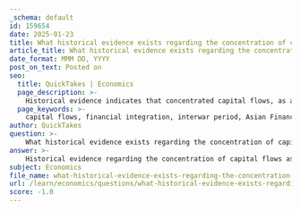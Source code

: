```yaml
---
_schema: default
id: 159654
date: 2025-01-23
title: What historical evidence exists regarding the concentration of capital flows as a cost of financial integration?
article_title: What historical evidence exists regarding the concentration of capital flows as a cost of financial integration?
date_format: MMM DD, YYYY
post_on_text: Posted on
seo:
  title: QuickTakes | Economics
  page_description: >-
    Historical evidence indicates that concentrated capital flows, as a cost of financial integration, lead to significant economic vulnerabilities and systemic risks, particularly for smaller or less developed nations.
  page_keywords: >-
    capital flows, financial integration, interwar period, Asian Financial Crisis, global financial crisis, economic vulnerabilities, systemic risks, emerging markets, international capital, economic disparities
author: QuickTakes
question: >-
    What historical evidence exists regarding the concentration of capital flows as a cost of financial integration?
answer: >-
    Historical evidence regarding the concentration of capital flows as a cost of financial integration can be observed through various periods and events in global finance. \n\n1. **Interwar Period (1918-1939)**: The interwar years provide a significant example of how capital flows became concentrated and the consequences that followed. After World War I, many countries sought to rebuild their economies, leading to a surge in international capital flows. However, these flows were heavily concentrated in a few countries, particularly in Europe and the United States. This concentration left smaller nations with limited access to financing, exacerbating economic disparities. The drying up of international capital flows during the Great Depression further highlighted the vulnerabilities associated with such concentration, as countries that relied on external financing faced severe economic challenges.\n\n2. **Asian Financial Crisis (1997-1998)**: The Asian Financial Crisis is another critical instance where capital flows were concentrated in a few emerging markets, particularly in Southeast Asia. Prior to the crisis, countries like Thailand, Indonesia, and South Korea experienced significant capital inflows, which led to rapid economic growth. However, when investor sentiment shifted, these countries faced massive capital outflows, leading to currency devaluations and economic turmoil. The concentration of capital flows in these markets made them particularly vulnerable to sudden stops in financing, illustrating the risks associated with financial integration.\n\n3. **Global Financial Crisis (2007-2008)**: The global financial crisis also demonstrated the concentration of capital flows, particularly in the context of advanced economies. Many financial institutions in the U.S. and Europe were heavily interconnected, leading to a situation where problems in one area quickly spread to others. The crisis revealed how concentrated capital flows could lead to systemic risks, affecting not only the countries directly involved but also the global economy as a whole.\n\n4. **Emerging Markets in the 1990s**: During the 1990s, capital inflows were heavily concentrated in a few emerging markets, such as Brazil, Mexico, and Argentina. While these inflows initially supported growth, they also led to vulnerabilities, including over-reliance on foreign capital and exposure to external shocks. When crises occurred, these countries faced significant challenges in managing their economies, highlighting the risks of concentrated capital flows.\n\nIn summary, historical evidence indicates that the concentration of capital flows as a cost of financial integration can lead to significant economic vulnerabilities, particularly for smaller or less developed nations. These instances underscore the importance of managing capital flows and ensuring a more balanced distribution to mitigate risks associated with financial integration.
subject: Economics
file_name: what-historical-evidence-exists-regarding-the-concentration-of-capital-flows-as-a-cost-of-financial-integration.md
url: /learn/economics/questions/what-historical-evidence-exists-regarding-the-concentration-of-capital-flows-as-a-cost-of-financial-integration
score: -1.0
---
```


&nbsp;